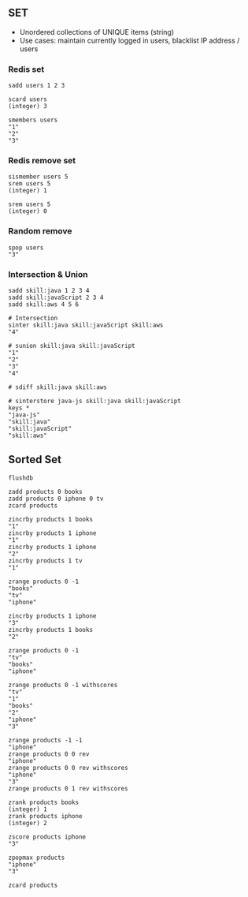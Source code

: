 ## SET  
  
* Unordered collections of UNIQUE items (string)  
* Use cases: maintain currently logged in users, blacklist IP address / users 
  
### Redis set  
```  
sadd users 1 2 3  
  
scard users  
(integer) 3  
  
smembers users  
"1"  
"2"  
"3"  
```  

### Redis remove set  
```
sismember users 5
srem users 5
(integer) 1

srem users 5
(integer) 0
```

### Random remove
```
spop users
"3"
```
   
### Intersection & Union  
```   
sadd skill:java 1 2 3 4
sadd skill:javaScript 2 3 4
sadd skill:aws 4 5 6

# Intersection  
sinter skill:java skill:javaScript skill:aws
"4"

# sunion skill:java skill:javaScript
"1"
"2"
"3"
"4"

# sdiff skill:java skill:aws

# sinterstore java-js skill:java skill:javaScript
keys *
"java-js"
"skill:java"
"skill:javaScript"
"skill:aws"

```   

## Sorted Set
```
flushdb

zadd products 0 books
zadd products 0 iphone 0 tv
zcard products

zincrby products 1 books
"1"
zincrby products 1 iphone
"1"
zincrby products 1 iphone
"2"
zincrby products 1 tv
"1"

zrange products 0 -1
"books"
"tv"
"iphone"

zincrby products 1 iphone
"3"
zincrby products 1 books
"2"

zrange products 0 -1
"tv"
"books"
"iphone"

zrange products 0 -1 withscores
"tv"
"1"
"books"
"2"
"iphone"
"3"

zrange products -1 -1
"iphone"
zrange products 0 0 rev
"iphone"
zrange products 0 0 rev withscores
"iphone"
"3"
zrange products 0 1 rev withscores

zrank products books
(integer) 1
zrank products iphone
(integer) 2

zscore products iphone
"3"

zpopmax products
"iphone"
"3"

zcard products
```
